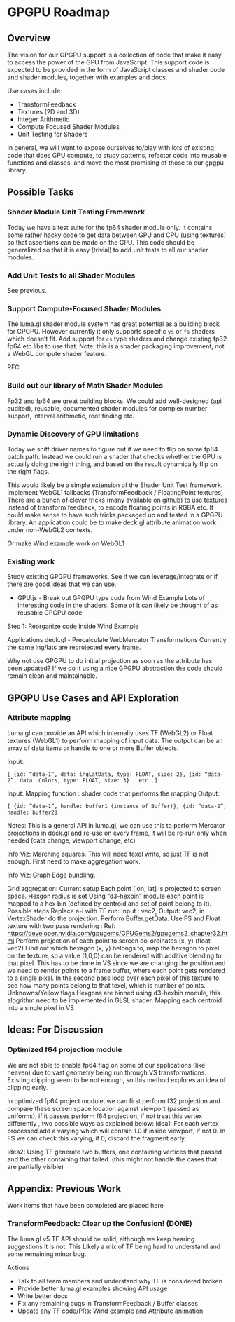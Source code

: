 # GPGPU Roadmap


## Overview

The vision for our GPGPU support is a collection of code that make it easy to access the power of the GPU from JavaScript. This support code is expected to be provided in the form of JavaScript classes and shader code and shader modules, together with examples and docs.

Use cases include:

* TransformFeedback
* Textures (2D and 3D)
* Integer Arithmetic
* Compute Focused Shader Modules
* Unit Testing for Shaders

In general, we will want to expose ourselves to/play with lots of existing code that does GPU compute, to study patterns, refactor code into reusable functions and classes, and move the most promising of those to our gpgpu library.


## Possible Tasks

### Shader Module Unit Testing Framework

Today we have a test suite for the fp64 shader module only. It contains some rather hacky code to get data between GPU and CPU (using textures) so that assertions can be made on the GPU. This code should be generalized so that it is easy (trivial) to add unit tests to all our shader modules.

### Add Unit Tests to all Shader Modules

See previous.

### Support Compute-Focused Shader Modules

The luma.gl shader module system has great potential as a building block for GPGPU. However currently it only supports specific `vs` or `fs` shaders which doesn’t fit. Add support for `cs` type shaders and change existing fp32 fp64 etc libs to use that.
Note: this is a shader packaging improvement, not a WebGL compute shader feature.

RFC

### Build out our library of Math Shader Modules

Fp32 and fp64 are great building blocks. We could add well-designed (api audited), reusable, documented shader modules for complex number support, interval arithmetic, root finding etc.

### Dynamic Discovery of GPU limitations

Today we sniff driver names to figure out if we need to flip on some fp64 patch path. Instead we could run a shader that checks whether the GPU is actually doing the right thing, and based on the result dynamically flip on the right flags.

This would likely be a simple extension of the Shader Unit Test framework.
Implement WebGL1 fallbacks (TransformFeedback / FloatingPoint textures)
There are a bunch of clever tricks (many available on github) to use textures instead of transform feedback, to encode floating points in RGBA etc. It could make sense to have such tricks packaged up and tested in a GPGPU library.
An application could be to make deck.gl attribute animation work under non-WebGL2 contexts.

Or make Wind example work on WebGL1

### Existing work

Study existing GPGPU frameworks. See if we can leverage/integrate or if there are good ideas that we can use.

* GPU.js - Break out GPGPU type code from Wind Example Lots of interesting code in the shaders. Some of it can likely be thought of as reusable GPGPU code.

Step 1: Reorganize code inside Wind Example

Applications
deck.gl - Precalculate WebMercator Transformations
Currently the same lng/lats are reprojected every frame.

Why not use GPGPU to do initial projection as soon as the attribute has been updated?
If we do it using a nice GPGPU abstraction the code should remain clean and maintainable.


## GPGPU Use Cases and API Exploration

### Attribute mapping

Luma.gl can provide an API which internally uses  TF (WebGL2) or Float textures (WebGL1) to perform mapping of input data. The output can be an array of data items or handle to one or more Buffer objects.

Input:

```
[ {id: “data-1”, data: lngLatData, type: FLOAT, size: 2}, {id: “data-2”, data: Colors, type: FLOAT, size: 3} , etc..]
```

Input: Mapping function : shader code that performs the mapping
Output:

```
[ {id: “data-1”, handle: buffer1 (instance of Buffer)}, {id: “data-2”, handle: buffer2]
```

Notes: This is a general API in luma.gl, we can use this to perform Mercator projections in deck.gl and re-use on every frame, it will be re-run only when needed (data change, viewport change, etc)

Info Viz: Marching squares.
This will need texel write, so just TF is not enough. First need to make aggregation work.

Info Viz: Graph Edge bundling.

Grid aggregation:
Current setup
Each point [lon, lat] is projected to screen space.
Hexgon radius is set
Using “d3-hexbin” module each point is mapped to a hex bin (defined by centroid and set of point belong to it).
Possible steps
Replace a-i with TF run:  Input : vec2, Output: vec2, in VertexShader do the projection. Perform Buffer.getData.
Use FS and Float texture with two pass rendering : Ref: https://developer.nvidia.com/gpugems/GPUGems2/gpugems2_chapter32.html 
Perform projection of each point to screen co-ordinates (x, y) (float vec2)
Find out which hexagon (x, y) belongs to, map the hexagon to pixel on the texture, so a value (1,0,0) can be rendered with additive blending to that pixel. This has to be done in VS since we are changing the position and we need to render points to a frame buffer, where each point gets rendered to a single pixel.
In the second pass loop over each pixel of this texture to see how many points belong to that texel, which is number of points.
Unknowns/Yellow flags
Hexgons are binned using d3-hexbin module, this alogrithm need to be implemented in GLSL shader.
Mapping each centroid into a single pixel in VS


## Ideas: For Discussion

### Optimized f64 projection module

We are not able to enable fp64 flag on some of our applications (like heaven) due to vast geometry being run through VS transformations. Existing clipping seem to be not enough, so this method explores an idea of clipping early.

In optimized fp64 project module, we can first perform f32 projection and compare these screen space location against viewport (passed as uniforms), if it passes perform f64 projection, if not treat this vertex differently , two possible ways as explained below:
Idea1: For each vertex processed add a varying which will contain 1.0 if inside viewport, if not 0. In FS we can check this varying, if 0, discard the fragment early.

Idea2: Using TF generate two buffers, one containing vertices that passed and the other containing that failed. (this might not handle the cases that are partially visible)



## Appendix: Previous Work

Work items that have been completed are placed here

### TransformFeedback: Clear up the Confusion! (DONE)

The luma.gl v5 TF API should be solid, although we keep hearing suggestions it is not. This Likely a mix of TF being hard to understand and some remaining minor bug.

Actions
* Talk to all team members and understand why TF is considered broken
* Provide better luma.gl examples showing API usage
* Write better docs
* Fix any remaining bugs in TransformFeedback / Buffer classes
* Update any TF code/PRs: Wind example and Attribute animation




